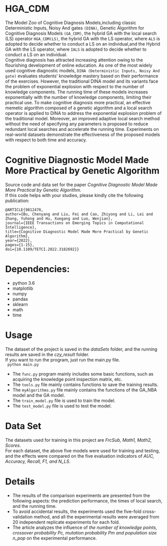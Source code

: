 # HGA_CDM
The Model Zoo of Cognitive Diagnosis Models,including classic Deterministic Inputs, Noisy And gates `(DINA)`, Genetic Algorithm for Cognitive Diagnosis Models `(GA_CDM)`, the hybrid GA with the local search (LS) operator `HGA_CDM(LS)`, the hybrid GA with the LS operator, where `ALS` is adopted to decide whether to conduct a LS on an individual,and the Hybrid GA with the LS operator, where `IALS` is adopted to decide whether to conduct a LS on an individual.  
Cognitive diagnosis has attracted increasing attention owing to the flourishing development of online education. As one of the most widely used cognitive diagnostic models, `DINA (Deterministic Inputs, Noisy And gate)` evaluates students’ knowledge mastery based on their performance of the exercises. However, the traditional DINA model and its variants face the problem of exponential explosion with respect to the number of knowledge components. The running time of these models
increases exponentially with the number of knowledge components, limiting their practical use. To make cognitive diagnosis more practical, an effective memetic algorithm composed of a genetic algorithm and a local search operator is applied to DINA to address the exponential explosion problem of the traditional model. Moreover, an improved adaptive local search method without the need of specifying any parameters is proposed to reduce redundant local searches and accelerate the running time. Experiments on real-world datasets demonstrate the effectiveness of the proposed models with respect to both time and accuracy.  
# Cognitive Diagnostic Model Made More Practical by Genetic Algorithm
Source code and data set for the paper *Cognitive Diagnostic Model Made More Practical by Genetic Algorithm*.  
If this code helps with your studies, please kindly cite the following publication:  
```
@ARTICLE{9812476,  
author={Bu, Chenyang and Liu, Fei and Cao, Zhiyong and Li, Lei and Zhang, Yuhong and Hu, Xuegang and Luo, Wenjian},  
journal={IEEE Transactions on Emerging Topics in Computational Intelligence},   
title={Cognitive Diagnostic Model Made More Practical by Genetic Algorithm},   
year={2022},  
pages={1-15},  
doi={10.1109/TETCI.2022.3182692}}
```

# Dependencies:
  * python 3.6
  * matplotlib
  * numpy
  * pandas
  * sklearn
  * math
  * time


# Usage
The dataset of the project is saved in the *dataSets* folder, and the running results are saved in the *czy_result* folder.  
If you want to run the program, just run the main.py file.  
` python main.py`  
* The `func.py` program mainly includes some basic functions, such as acquiring the knowledge point inspection matrix, etc. 
* The `tools.py` file mainly contains functions to save the training results.  
* The `myAlgorithms.py` file mainly contains the functions of the GA_NBA model and the GA model.  
* The `train_model.py` file is used to train the model.  
* The `test_model.py` file is used to test the model.  


# Data Set
The datasets used for training in this project are *FrcSub, Math1, Math2, Scores*.  
For each dataset, the above five models were used for training and testing, and the effects were compared on the five evaluation indicators of *AUC, Accuracy, Recall, F1, and N_LS*.  


# Details
* The results of the comparison experiments are presented from the following aspects: the prediction performance, the times of local search, and the running time. 
* To avoid accidental results, the experiments used the five-fold cross-validation method, and all the experimental results were averaged from 20 independent replicate experiments for each fold.
* The article analyzes the influence of *the number of knowledge points, crossover probability Pc, mutation probability Pm and population size n_pop* on the experimental performance.  

